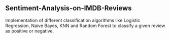 ## Sentiment-Analysis-on-IMDB-Reviews

Implementation of different classification algorithms like Logistic Regression, Naive Bayes, KNN and Random Forest to classify a given review as positive or negative.
